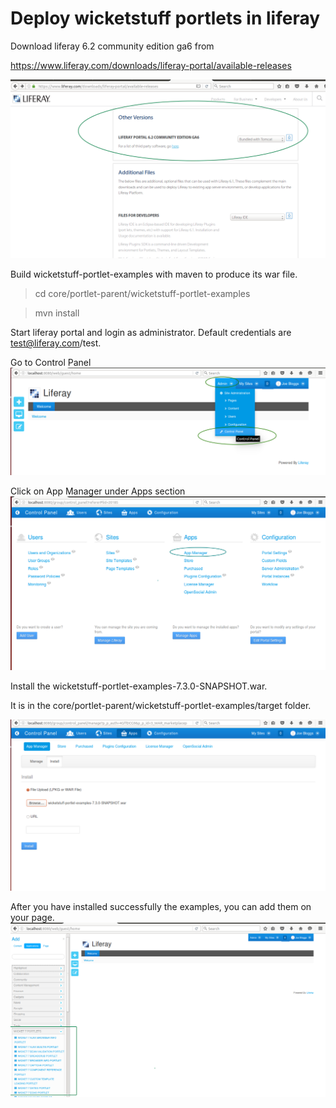 # Deploy wicketstuff portlets in liferay

Download liferay 6.2 community edition ga6 from 

https://www.liferay.com/downloads/liferay-portal/available-releases

![1](https://github.com/wicketstuff/core/blob/master/portlet-parent/img/1.png)

Build wicketstuff-portlet-examples with maven to produce its war file.

> cd core/portlet-parent/wicketstuff-portlet-examples

> mvn install

Start liferay portal and login as administrator. Default credentials are test@liferay.com/test.


Go to Control Panel
![2](https://github.com/wicketstuff/core/blob/master/portlet-parent/img/2.png)


Click on App Manager under Apps section
![3](https://github.com/wicketstuff/core/blob/master/portlet-parent/img/3.png)


Install the wicketstuff-portlet-examples-7.3.0-SNAPSHOT.war.

It is in the core/portlet-parent/wicketstuff-portlet-examples/target folder.

![4](https://github.com/wicketstuff/core/blob/master/portlet-parent/img/4.png)


After you have installed successfully the examples, you can add them on your page. 
![5](https://github.com/wicketstuff/core/blob/master/portlet-parent/img/6.png)
